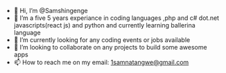 - 👋 Hi, I’m @Samshingenge
- 👀 I’m a five 5 years experiance in coding languages ,php and c# dot.net javascripts(react js) and python and currently learning ballerina language
- 🌱 I’m currently looking for any coding events or jobs available 
- 💞️ I’m looking to collaborate on any projects to build some awesome apps
- 📫 How to reach me on my email: 1samnatangwe@gmail.com

<!---
Samshingenge/Samshingenge is a ✨ special ✨ repository because its `README.md` (this file) appears on your GitHub profile.
You can click the Preview link to take a look at your changes.
--->
